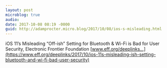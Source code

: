 ```yaml
---
layout: post
microblog: true
audio: 
date: 2017-10-08 08:19 -0000
guid: http://adamprocter.micro.blog/2017/10/08/ios-s-misleading.html
---
```

iOS 11’s Misleading “Off-ish” Setting for Bluetooth & Wi-Fi is Bad for User Security, Electronic Frontier Foundation [www.eff.org/deeplinks...](https://www.eff.org/deeplinks/2017/10/ios-11s-misleading-ish-setting-bluetooth-and-wi-fi-bad-user-security)
